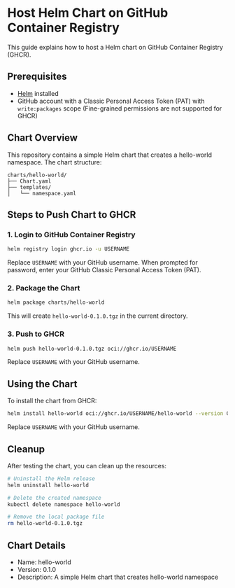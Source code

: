 # Host Helm Chart on GitHub Container Registry

This guide explains how to host a Helm chart on GitHub Container Registry (GHCR).

## Prerequisites

- [Helm](https://helm.sh/docs/intro/install/) installed
- GitHub account with a Classic Personal Access Token (PAT) with `write:packages` scope (Fine-grained permissions are not supported for GHCR)

## Chart Overview

This repository contains a simple Helm chart that creates a hello-world namespace. The chart structure:

```
charts/hello-world/
├── Chart.yaml
├── templates/
│   └── namespace.yaml
```

## Steps to Push Chart to GHCR

### 1. Login to GitHub Container Registry

```bash
helm registry login ghcr.io -u USERNAME
```

Replace `USERNAME` with your GitHub username. When prompted for password, enter your GitHub Classic Personal Access Token (PAT).

### 2. Package the Chart

```bash
helm package charts/hello-world
```

This will create `hello-world-0.1.0.tgz` in the current directory.

### 3. Push to GHCR

```bash
helm push hello-world-0.1.0.tgz oci://ghcr.io/USERNAME
```

Replace `USERNAME` with your GitHub username.

## Using the Chart

To install the chart from GHCR:

```bash
helm install hello-world oci://ghcr.io/USERNAME/hello-world --version 0.1.0
```

Replace `USERNAME` with your GitHub username.

## Cleanup

After testing the chart, you can clean up the resources:

```bash
# Uninstall the Helm release
helm uninstall hello-world

# Delete the created namespace
kubectl delete namespace hello-world

# Remove the local package file
rm hello-world-0.1.0.tgz
```

## Chart Details

- Name: hello-world
- Version: 0.1.0
- Description: A simple Helm chart that creates hello-world namespace
